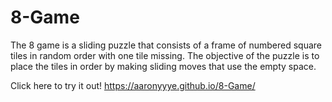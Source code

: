 # 8-Game
The 8 game is a sliding puzzle that consists of a frame of numbered square tiles in random order with one tile missing. The objective of the puzzle is to place the tiles in order by making sliding moves that use the empty space.

Click here to try it out! https://aaronyyye.github.io/8-Game/





